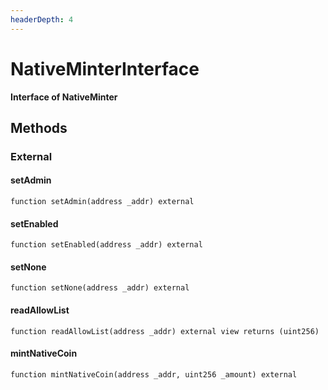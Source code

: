 ```yaml
---
headerDepth: 4
---
```


# NativeMinterInterface

**Interface of NativeMinter**

## Methods

### External

#### setAdmin

```solidity:no-line-numbers
function setAdmin(address _addr) external
```

#### setEnabled

```solidity:no-line-numbers
function setEnabled(address _addr) external
```

#### setNone

```solidity:no-line-numbers
function setNone(address _addr) external
```

#### readAllowList

```solidity:no-line-numbers
function readAllowList(address _addr) external view returns (uint256)
```

#### mintNativeCoin

```solidity:no-line-numbers
function mintNativeCoin(address _addr, uint256 _amount) external
```

